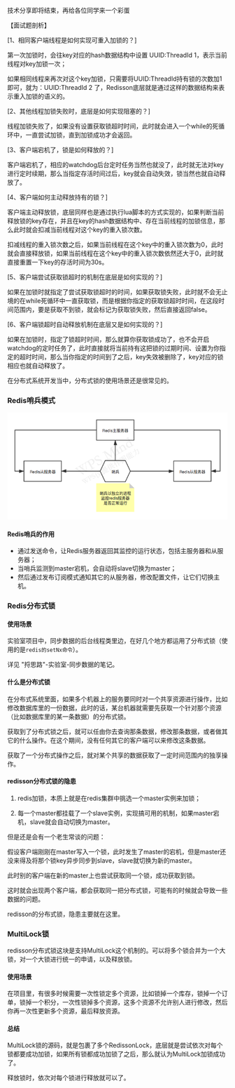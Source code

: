技术分享即将结束，再给各位同学来一个彩蛋

【面试题剖析】

[1、相同客户端线程是如何实现可重入加锁的？]

第一次加锁时，会往key对应的hash数据结构中设置 UUID:ThreadId 1，表示当前线程对key加锁一次；

如果相同线程来再次对这个key加锁，只需要将UUID:ThreadId持有锁的次数加1即可，就为：UUID:ThreadId 2 了，Redisson底层就是通过这样的数据结构来表示重入加锁的语义的。


[2、其他线程加锁失败时，底层是如何实现阻塞的？]

线程加锁失败了，如果没有设置获取锁超时时间，此时就会进入一个while的死循环中，一直尝试加锁，直到加锁成功才会返回。

[3、客户端宕机了，锁是如何释放的？]

客户端宕机了，相应的watchdog后台定时任务当然也就没了，此时就无法对key进行定时续期，那么当指定存活时间过后，key就会自动失效，锁当然也就自动释放了。

[4、客户端如何主动释放持有的锁？]

客户端主动释放锁，底层同样也是通过执行lua脚本的方式实现的，如果判断当前释放锁的key存在，并且在key的hash数据结构中、存在当前线程的加锁信息，那么此时就会扣减当前线程对这个key的重入锁次数。

扣减线程的重入锁次数之后，如果当前线程在这个key中的重入锁次数为0，此时就会直接释放锁，如果当前线程在这个key中的重入锁次数依然还大于0，此时就直接重置一下key的存活时间为30s。


[5、客户端尝试获取锁超时的机制在底层是如何实现的？]

如果在加锁时就指定了尝试获取锁超时的时间，如果获取锁失败，此时就不会无止境的在while死循环中一直获取锁，而是根据你指定的获取锁超时时间，在这段时间范围内，要是获取不到锁，就会标记为获取锁失败，然后直接返回false。


[6、客户端锁超时自动释放机制在底层又是如何实现的？]

如果在加锁时，指定了锁超时时间，那么就算你获取锁成功了，也不会开启watchdog的定时任务了，此时直接就将当前持有这把锁的过期时间、设置为你指定的超时时间，那么当你指定的时间到了之后，key失效被删除了，key对应的锁相应也就自动释放了。



在分布式系统开发当中，分布式锁的使用场景还是很常见的。

### Redis哨兵模式

![Redis哨兵](Redis分布式锁.assets/Redis哨兵.png)

#### Redis哨兵的作用

- 通过发送命令，让Redis服务器返回其监控的运行状态，包括主服务器和从服务器；
- 当哨兵监测到master宕机，会自动将slave切换为master；
- 然后通过发布订阅模式通知其它的从服务器，修改配置文件，让它们切换主机。

### Redis分布式锁

#### 使用场景

实验室项目中，同步数据的后台线程类里边，在好几个地方都运用了分布式锁（使用的是`redis的setNx命令`）。

详见 "捋思路"-实验室-同步数据的笔记。

#### 什么是分布式锁

在分布式系统里面，如果多个机器上的服务要同时对一个共享资源进行操作，比如修改数据库里的一份数据，此时的话，某台机器就需要先获取一个针对那个资源（比如数据库里的某一条数据）的分布式锁。

获取到了分布式锁之后，就可以任由你去查询那条数据，修改那条数据，或者做其它的什么操作。在这个期间，没有任何其它的客户端可以来修改这条数据。

获取了一个分布式操作之后，就对某个共享的数据获取了一定时间范围内的独享操作。

#### redisson分布式锁的隐患

1. redis加锁，本质上就是在redis集群中挑选一个master实例来加锁；

2. 每一个master都挂载了一个slave实例，实现搞可用的机制，如果master宕机，slave就会自动切换为master。

但是还是会有一个老生常谈的问题：

假设客户端刚刚在master写入一个锁，此时发生了master的宕机，但是master还没来得及将那个锁key异步同步到slave，slave就切换为新的master。

此时别的客户端在新的master上也尝试获取同一个锁，成功获取到锁。

这时就会出现两个客户端，都会获取同一把分布式锁，可能有的时候就会导致一些数据的问题。

redisson的分布式锁，隐患主要就在这里。

### MultiLock锁

redisson分布式锁这块是支持MultiLock这个机制的。可以将多个锁合并为一个大锁，对一个大锁进行统一的申请，以及释放锁。

#### 使用场景

在项目里，有很多时候需要一次性锁定多个资源，比如锁掉一个库存，锁掉一个订单，锁掉一个积分，一次性锁掉多个资源，这多个资源不允许别人进行修改，然后你再一次性更新多个资源，最后释放资源。

#### 总结

MultiLock锁的源码，就是包裹了多个RedissonLock，底层就是尝试依次对每个锁都要成功加锁，如果所有锁都成功加锁了之后，那么就认为MultiLock加锁成功了。

释放锁时，依次对每个锁进行释放就可以了。

